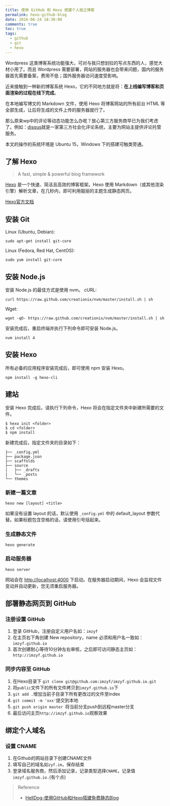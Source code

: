 ```yaml
---
title: 使用 GitHub 和 Hexo 搭建个人独立博客
permalink: hexo-github-blog
date: 2016-06-24 18:30:00
comments: true
toc: true
tags:
  - github
  - git
  - hexo
---
```


Wordpress 这类博客系统功能强大，可对与我只想划拉的写点东西的人，感觉大材小用了。而且 Wordpress 需要部署，网站的服务器也会带来问题，国内的服务器首先需要备案，费用不低；国外服务器访问速度受影响。

近来接触到一种新的博客系统 Hexo，它的不同地方就是将：**在上线编写博客和页面渲染的过程在线下完成**。

在本地编写博文的 Markdown 文件，使用 Hexo 将博客网站的所有前台 HTML 等全部生成，让后将生成的文件上传的服务器就行了。

那么原来wp中的评论等动态功能怎么办呢？放心第三方服务商早已为我们考虑了。例如：[disqus](https://disqus.com/)就是一家第三方社会化评论系统，主要为网站主提供评论托管服务。

本文的操作的系统环境是 Ubuntu 15，Windows 下的搭建可触类旁通。

## 了解 Hexo
> A fast, simple & powerful blog framework

[Hexo](https://hexo.io/) 是一个快速、简洁且高效的博客框架。Hexo 使用 Markdown（或其他渲染引擎）解析文章，在几秒内，即可利用靓丽的主题生成静态网页。

[Hexo官方文档](https://hexo.io/zh-cn/docs/setup.html)

<!--more-->

## 安装 Git
Linux (Ubuntu, Debian):
```
sudo apt-get install git-core
```
Linux (Fedora, Red Hat, CentOS):
```
sudo yum install git-core
```

## 安装 Node.js
安装 Node.js 的最佳方式是使用 nvm。
cURL:
```
curl https://raw.github.com/creationix/nvm/master/install.sh | sh
```
Wget:
```
wget -qO- https://raw.github.com/creationix/nvm/master/install.sh | sh
```
安装完成后，重启终端并执行下列命令即可安装 Node.js。
```
nvm install 4
```

## 安装 Hexo
所有必备的应用程序安装完成后，即可使用 npm 安装 Hexo。
```
npm install -g hexo-cli
```

## 建站
安装 Hexo 完成后，请执行下列命令，Hexo 将会在指定文件夹中新建所需要的文件。
```
$ hexo init <folder>
$ cd <folder>
$ npm install
```
新建完成后，指定文件夹的目录如下：
```
├── _config.yml
├── package.json
├── scaffolds
├── source
|   ├── _drafts
|   └── _posts
└── themes
```

### 新建一篇文章
```
hexo new [layout] <title>
```

如果没有设置 layout 的话，默认使用 `_config.yml` 中的 default_layout 参数代替。如果标题包含空格的话，请使用引号括起来。

### 生成静态文件
```
hexo generate
```

### 启动服务器
```
hexo server
```
网站会在 [http://localhost:4000]() 下启动。在服务器启动期间，Hexo 会监视文件变动并自动更新，您无须重启服务器。

## 部署静态网页到 GitHub
### 注册设置 GitHub
1. 登录 GitHub，注册自定义用户名如：`imzyf`
2. 在主页右下角创建 New repository，name 必须和用户名一致如：`imzyf.github.io`
3. 首次创建耐心等待10分钟左右审核，之后即可访问静态主页如：`http://imzyf.github.io`

### 同步内容至 GitHub
1. 在Hexo目录下 `git clone git@github.com:imzyf/imzyf.github.io.git`
2. 将`public`文件下的所有文件拷贝到`imzyf.github.io`下
3. `git add .`增加当前子目录下所有更改过的文件至index
4. `git commit -m 'xxx'`提交到本地
5. `git push origin master `将当前分支push到远程master分支
6. 最后访问主页`http://imzyf.github.io`观察效果

## 绑定个人域名
### 设置 CNAME
1. 在Github的网站目录下创建CNAME文件
2. 填写自己的域名如`zyf.im`，保存结束
3. 登录域名服务商，然后添加记录，记录类型选择`CNAME`，记录值`imzyf.github.io.`(有个点)

> Reference
> - [HellDog-使用GitHub和Hexo搭建免费静态Blog](https://wsgzao.github.io/post/hexo-guide/)

